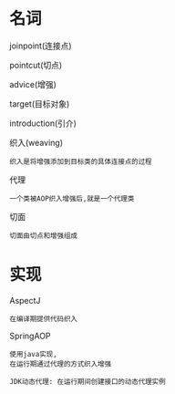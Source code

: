 
# 名词

joinpoint(连接点)



pointcut(切点)




advice(增强)


target(目标对象)


introduction(引介)


织入(weaving)

    织入是将增强添加到目标类的具体连接点的过程

代理
    
    一个类被AOP织入增强后,就是一个代理类
    
切面

    切面由切点和增强组成    
    
    
# 实现

AspectJ

    在编译期提供代码织入

SpringAOP

    使用java实现,
    在运行期通过代理的方式织入增强
    
    JDK动态代理: 在运行期间创建接口的动态代理实例
